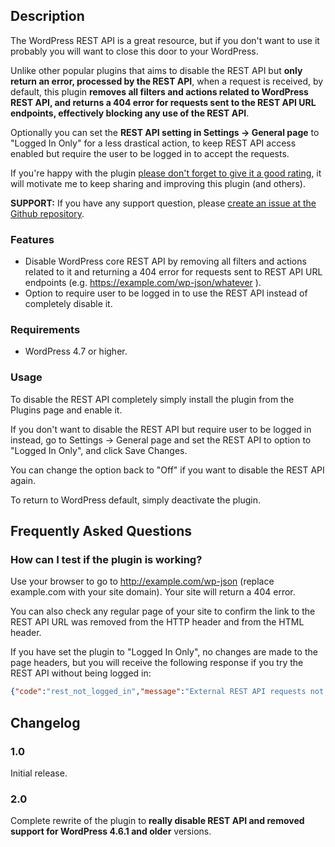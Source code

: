 ## Description 

The WordPress REST API is a great resource, but if you don't want to use it probably you will want to close this door to your WordPress.

Unlike other popular plugins that aims to disable the REST API but **only return an error, processed by the REST API**, when a request is received, by default, this plugin **removes all filters and actions related to WordPress REST API, and returns a 404 error for requests sent to the REST API URL endpoints, effectively blocking any use of the REST API**.

Optionally you can set the **REST API setting in Settings -> General page** to "Logged In Only" for a less drastical action, to keep REST API access enabled but require the user to be logged in to accept the requests.

If you're happy with the plugin [please don't forget to give it a good rating](https://wordpress.org/plugins/sar-disable-rest-api/reviews/?filter=5), it will motivate me to keep sharing and improving this plugin (and others).

**SUPPORT:** If you have any support question, please [create an issue at the Github repository](https://github.com/samuelaguilera/sar-disable-rest-api/issues).


### Features 

* Disable WordPress core REST API by removing all filters and actions related to it and returning a 404 error for requests sent to REST API URL endpoints (e.g. https://example.com/wp-json/whatever ).
* Option to require user to be logged in to use the REST API instead of completely disable it.


### Requirements 

* WordPress 4.7 or higher. 


### Usage 

To disable the REST API completely simply install the plugin from the Plugins page and enable it.

If you don't want to disable the REST API but require user to be logged in instead, go to Settings -> General page and set the REST API to option to "Logged In Only", and click Save Changes.

You can change the option back to "Off" if you want to disable the REST API again.

To return to WordPress default, simply deactivate the plugin. 

## Frequently Asked Questions 


### How can I test if the plugin is working?

Use your browser to go to http://example.com/wp-json (replace example.com with your site domain). Your site will return a 404 error.

You can also check any regular page of your site to confirm the link to the REST API URL was removed from the HTTP header and from the HTML header.

If you have set the plugin to "Logged In Only", no changes are made to the page headers, but you will receive the following response if you try the REST API without being logged in:

```json
{"code":"rest_not_logged_in","message":"External REST API requests not allowed for this site.","data":{"status":401}}
```  
 
## Changelog 

### 1.0

Initial release.

### 2.0

Complete rewrite of the plugin to **really disable REST API and removed support for WordPress 4.6.1 and older** versions.
                                                                                                                      